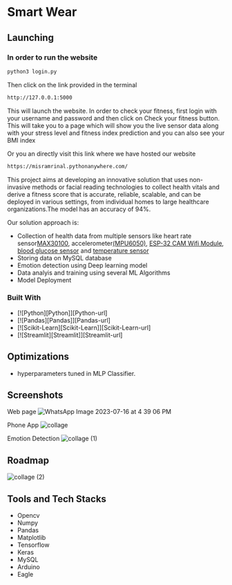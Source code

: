 # Smart Wear

## Launching
### In order to run the website
```bash
python3 login.py
```
Then click on the link provided in the terminal
```bash
http://127.0.0.1:5000
```
This will launch the website. In order to check your fitness, first login with your username and password and then click on Check your fitness button. This will take you to a page which will show you the live sensor data along with your stress level and fitness index prediction and you can also see your BMI index

Or you an directly visit this link where we have hosted our website
```bash
https://misramrinal.pythonanywhere.com/
```

This project aims at developing an innovative solution that uses non-invasive methods or facial reading technologies to collect health vitals and derive a fitness score that is accurate, reliable, scalable, and can be deployed in various settings, from individual homes to large healthcare organizations.The model has an accuracy of 94%.

Our solution approach is:

- Collection of health data from multiple sensors like heart rate sensor[MAX30100](https://www.googleadservices.com/pagead/aclk?sa=L&ai=DChcSEwiBwtSgl5OAAxVokmYCHayHARYYABADGgJzbQ&ae=2&ohost=www.google.com&cid=CAESbeD24wXBk5ZzJFf2u8SABNRn9sXr6rfA9lxRIw6pJDPRrm0YF-2hxxY0dIUxZqDdhSeYgL-WT3kGR5HcEi2M3wqlTsLS1hauIALa5dBEvMEIMQLdFRuNWlTGGSYd0jCW9pT9S3PNhVb0ESJ-XLM&sig=AOD64_0GYnq2_s3afIoi7u4te_2mJRxxEA&ctype=5&q=&ved=2ahUKEwi068qgl5OAAxU1amwGHRNZDyUQ9aACKAB6BAgGEBU&adurl=), accelerometer[(MPU6050)](https://robu.in/product/mpu-6050-gyro-sensor-2-accelerometer/), [ESP-32 CAM Wifi Module](https://www.electronicscomp.com/esp32-cam-wifi-module-bluetooth-with-ov2640-camera-module-2mp-for-face-recognization?gclid=Cj0KCQjwqs6lBhCxARIsAG8YcDjopqELU-LpxUKawFz5oCwQjMG2bDbsRsNPxCS4mywbILHjh4zcjdAaAliMEALw_wcB), [blood glucose sensor](https://www.researchgate.net/figure/Working-principle-of-the-glucose-sensor-patch-and-characterization-in-a-semi-infinite_fig1_358801890) and [temperature sensor](https://eepower.com/resistor-guide/resistor-types/ntc-thermistor/)
- Storing data on MySQL database
- Emotion detection using Deep learning model
- Data analyis and training using several ML Algorithms
- Model Deployment 

 

 ### Built With


* [![Python][Python]][Python-url]
* [![Pandas][Pandas]][Pandas-url]
* [![Scikit-Learn][Scikit-Learn]][Scikit-Learn-url]
* [![Streamlit][Streamlit]][Streamlit-url]




## Optimizations
- hyperparameters tuned in MLP Classifier.


## Screenshots


Web page
![WhatsApp Image 2023-07-16 at 4 39 06 PM](https://github.com/monalisa22/FutureWearHackathon/assets/100671634/e2c5798c-f9a8-491f-b214-09a60c50b68d)

Phone App
![collage](https://github.com/monalisa22/FutureWearHackathon/assets/100671634/f4401f47-272e-489b-a441-be9e978d9d21)


Emotion Detection
![collage (1)](https://github.com/monalisa22/FutureWearHackathon/assets/100671634/1578eb7f-4d6b-4892-9631-ee029b4e80ad)


## Roadmap
![collage (2)](https://github.com/monalisa22/FutureWearHackathon/assets/100671634/d175dc6d-26a2-4074-aa0e-6eeb1d214c7b)



## Tools and Tech Stacks
- Opencv
- Numpy
- Pandas
- Matplotlib
- Tensorflow
- Keras
- MySQL
- Arduino
- Eagle




